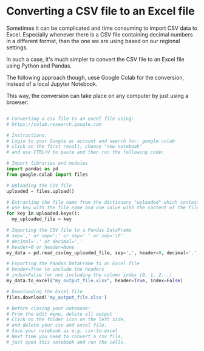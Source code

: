 # Converting a CSV file to an Excel file

Sometimes it can be complicated and time consuming to import CSV data to Excel. Especially whenever there is a CSV file containing decimal numbers in a different format, than the one we are using based on our regional settings.

In such a case, it's much simpler to convert the CSV file to an Excel file using Python and Pandas.

The following approach though, uese Google Colab for the conversion, instead of a local Jupyter Notebook.

This way, the conversion can take place on any computer by just using a browser:


```python

# Converting a csv file to an excel file using:
# https://colab.research.google.com

# Instructions:
# Login to your Google ac account and search for: google colab
# click on the first result, choose "new notebook"
# and use CTRL+V to paste and then run the following code:

# Import libraries and modules
import pandas as pd
from google.colab import files

# Uploading the CSV file
uploaded = files.upload()

# Extracting the file name from the dictionary "uploaded" which contains
# one key with the file name and one value with the content of the file
for key in uploaded.keys():
  my_uploaded_file = key

# Importing the CSV file to a Pandas DataFrame
# sep=',' or sep=';' or sep=' ' or sep='\t'
# decimal='.' or decimal=','
# header=0 or header=None
my_data = pd.read_csv(my_uploaded_file, sep=',', header=0, decimal='.', encoding='utf_8')

# Exporting the Pandas DataFrame to an Excel file
# header=True to include the headers
# index=False for not including the column index (0, 1, 2...)
my_data.to_excel("my_output_file.xlsx", header=True, index=False)

# Downloading the Excel file
files.download('my_output_file.xlsx')

# Before closing your notebook:
# From the edit menu, delete all output
# Click on the folder icon on the left side,  
# and delete your csv and excel file. 
# Save your notebook as e.g. csv-to-excel
# Next time you need to convert a csv file,
# just open this notebook and run the cells.

```